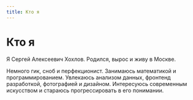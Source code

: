 ```yaml
---
title: Кто я
---
```

# Кто я

Я Сергей Алексеевич Хохлов. Родился, вырос и живу в Москве.

Немного гик, сноб и перфекционист. Занимаюсь математикой и программированием. Увлекаюсь анализом данных, фронтенд разработкой, фотографией и дизайном. Интересуюсь современным искусством и стараюсь прогрессировать в его понимании.
